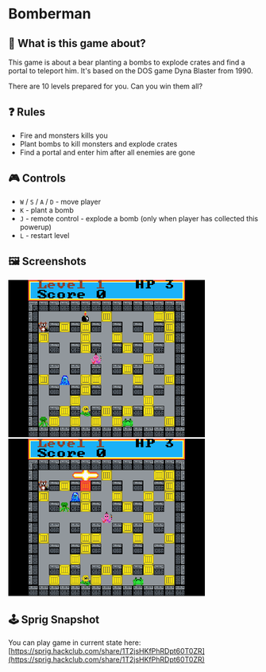 # Bomberman

## 🤔 What is this game about?
This game is about a bear planting a bombs to explode crates and find a portal to teleport him.
It's based on the DOS game Dyna Blaster from 1990.

There are 10 levels prepared for you. Can you win them all?

## ❓ Rules
- Fire and monsters kills you
- Plant bombs to kill monsters and explode crates
- Find a portal and enter him after all enemies are gone

## 🎮 Controls
- `W` / `S` / `A` / `D` - move player
- `K` - plant a bomb
- `J` - remote control - explode a bomb (only when player has collected this powerup)
- `L` - restart level

## 🖼 Screenshots
![Bomberman](Bomberman.png)
![Bomberman](Bomberman_2.png)

## 🕹 Sprig Snapshot
You can play game in current state here: [https://sprig.hackclub.com/share/1T2jsHKfPhRDpt60T0ZR](https://sprig.hackclub.com/share/1T2jsHKfPhRDpt60T0ZR)
